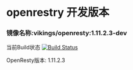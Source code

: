 # openrestry 开发版本

### 镜像名称:vikings/openresty:1.11.2.3-dev
当前Build状态 [![Build Status](https://travis-ci.org/andy-zhangtao/openresty.svg?branch=master)](https://travis-ci.org/andy-zhangtao/openresty)

OpenResty版本: 1.11.2.3
